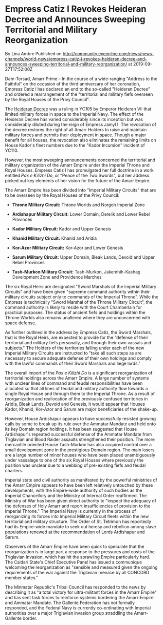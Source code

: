 # Empress Catiz I Revokes Heideran Decree and Announces Sweeping Territorial and Military Reorganization
By Lina Ambre
Published on http://community.eveonline.com/news/news-channels/world-news/empress-catiz-i-revokes-heideran-decree-and-announces-sweeping-territorial-and-military-reorganization/ at 2019-09-27T17:52:00Z

Dam-Torsad, Amarr Prime – In the course of a wide-ranging "Address to the Faithful" on the occasion of the third anniversary of her coronation, Empress Catiz I has declared an end to the so-called "Heideran Decree" and ordered a rearrangement of the "territorial and military fiefs overseen by the Royal Houses of the Privy Council".

The [Heideran Decree](https://fiction.eveonline.com/new-eden/lore/heideran-decree) was a ruling in YC105 by Emperor Heideran VII that limited military forces in space to the Imperial Navy. The effect of the Heideran Decree has varied considerably since its inception but was considerably diluted during the reign of Empress Jamyl I. The revocation of the decree restores the right of all Amarr Holders to raise and maintain military forces and permits their deployment in space. Though a major benefit for all houses, the revocation also eliminates the remaining limits on House Kador's fleet numbers due to the "Kador Incursion" incident of YC110.

However, the most sweeping announcements concerned the territorial and military organization of the Amarr Empire under the Imperial Throne and Royal Houses. Empress Catiz I has promulgated her full doctrine in a work entitled _Pax e Kilizhi Do_, or "Peace of the Two Swords", but her address picked out key elements of her vision for the future of the Amarr Empire.

The Amarr Empire has been divided into "Imperial Military Circuits" that are to be overseen by the Royal Houses of the Privy Council:

- **Throne Military Circuit:** Throne Worlds and Norgoh Imperial Zone

- **Ardishapur Military Circuit:** Lower Domain, Derelik and Lower Rebel Provinces

- **Kador Military Circuit:** Kador and Upper Genesis

- **Khanid Military Circuit:** Khanid and Aridia

- **Kor-Azor Military Circuit:** Kor-Azor and Lower Genesis

- **Sarum Military Circuit:** Upper Domain, Bleak Lands, Devoid and Upper Rebel Provinces

- **Tash-Murkon Military Circuit:** Tash-Murkon, Jakemhih-Kashag Development Zone and Providence Marches

The six Royal Heirs are designated "Sword Marshals of the Imperial Military Circuits" and have been given "supreme command authority within their military circuits subject only to commands of the Imperial Throne". While the Empress is technically "Sword Marshal of the Throne Military Circuit", the command authority is likely to reside with the Court Chamberlain for practical purposes. The status of ancient fiefs and holdings within the Throne Worlds also remains unaltered where they are unconcerned with space defense.

As further outlined in the address by Empress Catiz, the Sword Marshals, that is the Royal Heirs, are expected to provide for the "defense of their territorial and military fiefs personally, and through their own vassals and subjects." The Holders of the territories falling under each of the new Imperial Military Circuits are instructed to "take all such steps as are necessary to secure adequate defense of their own holdings and comply with the lawful commands of their Sword Marshals and liege lords."

The overall import of the _Pax e Kilizhi Do_ is a significant reorganization of territorial holdings across the Amarr Empire. A large number of systems with unclear lines of command and feudal responsibilities have been allocated so that all lines of feudal and military authority flow towards a single Royal House and through them to the Imperial Throne. As a result of reorganization and reallocation of the previously confused territories in Aridia, Bleak Lands, Devoid and Genesis, it would appear that Houses Kador, Khanid, Kor-Azor and Sarum are major beneficiaries of the shake-up.

However, House Ardishapur appears to have successfully resisted growing calls by some to break up its rule over the Ammatar Mandate and held onto its key Domain region holdings. It has been suggested that House Ardishapur's repeated successful defense of the Ammatar Mandate from Triglavian and Blood Raider assaults strengthened their position. The more mercantile oriented House Tash-Murkon has also acquired control over a small development zone in the prestigious Domain region. The main losers are a large number of minor houses who have been placed unambiguously under vassalage to one of the six Royal Houses where previously the position was unclear due to a webbing of pre-existing fiefs and feudal charters.

Imperial state and civil authority as manifested by the powerful ministries of the Amarr Empire appears to have been left relatively untouched by these developments, with the Empire-wide authority of such bodies as the Imperial Chancellory and the Ministry of Internal Order reaffirmed. The Ministry of War has been given direct authority to "inspect the adequacy of the defenses of Holy Amarr and report insufficiencies of provision to the Imperial Throne." The Imperial Navy is currently in the process of reorganizing its forces into Imperial Military Circuit fleets within the new territorial and military structure. The Order of St. Tetrimon has reportedly had its Empire-wide mandate to seek out heresy and rebellion among slave populations renewed at the recommendation of Lords Ardishapur and Sarum.

Observers of the Amarr Empire have been quick to speculate that the reorganization is in large part a response to the pressures and costs of the Triglavian Invasion, which has hit the sprawling Empire particularly hard. The Caldari State's Chief Executive Panel has issued a communique welcoming the reorganization as "sensible and measured given the ongoing requirements of the war against the Triglavian menace by all CONCORD member states."

The Minmatar Republic's Tribal Council has responded to the news by describing it as "a total victory for ultra-militant forces in the Amarr Empire" and has sent task forces to reinforce systems bordering the Amarr Empire and Ammatar Mandate. The Gallente Federation has not formally responded, and the Federal Navy is currently co-ordinating with Imperial authorities over a major Triglavian invasion group straddling the Amarr-Gallente border.

&nbsp;

